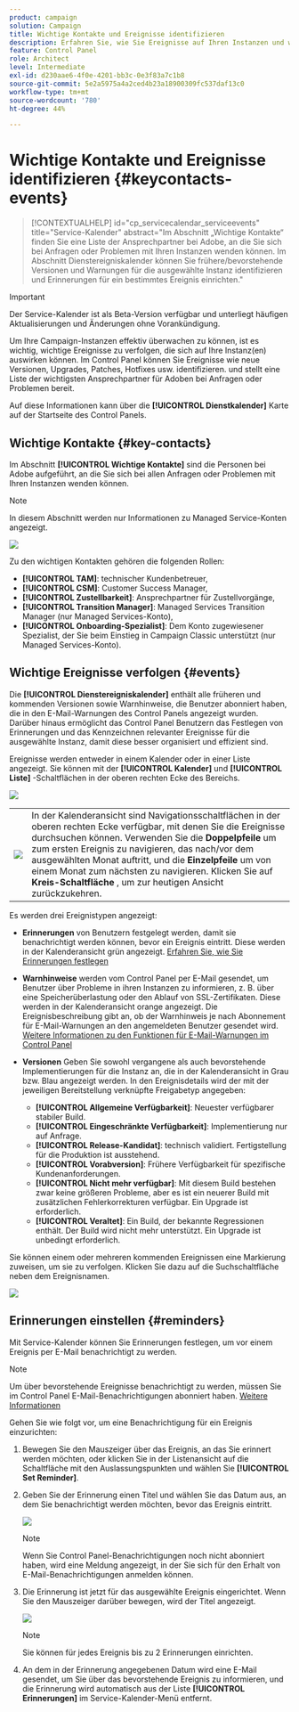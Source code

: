```yaml
---
product: campaign
solution: Campaign
title: Wichtige Kontakte und Ereignisse identifizieren
description: Erfahren Sie, wie Sie Ereignisse auf Ihren Instanzen und wichtige Ansprechpartner bei Adobe finden können.
feature: Control Panel
role: Architect
level: Intermediate
exl-id: d230aae6-4f0e-4201-bb3c-0e3f83a7c1b8
source-git-commit: 5e2a5975a4a2ced4b23a18900309fc537daf13c0
workflow-type: tm+mt
source-wordcount: '780'
ht-degree: 44%

---
```


# Wichtige Kontakte und Ereignisse identifizieren {#keycontacts-events}

>[!CONTEXTUALHELP]
>id="cp_servicecalendar_serviceevents"
>title="Service-Kalender"
>abstract="Im Abschnitt „Wichtige Kontakte“ finden Sie eine Liste der Ansprechpartner bei Adobe, an die Sie sich bei Anfragen oder Problemen mit Ihren Instanzen wenden können. Im Abschnitt Dienstereigniskalender können Sie frühere/bevorstehende Versionen und Warnungen für die ausgewählte Instanz identifizieren und Erinnerungen für ein bestimmtes Ereignis einrichten."

>[!IMPORTANT]
>
>Der Service-Kalender ist als Beta-Version verfügbar und unterliegt häufigen Aktualisierungen und Änderungen ohne Vorankündigung.

Um Ihre Campaign-Instanzen effektiv überwachen zu können, ist es wichtig, wichtige Ereignisse zu verfolgen, die sich auf Ihre Instanz(en) auswirken können. Im Control Panel können Sie Ereignisse wie neue Versionen, Upgrades, Patches, Hotfixes usw. identifizieren. und stellt eine Liste der wichtigsten Ansprechpartner für Adoben bei Anfragen oder Problemen bereit.

Auf diese Informationen kann über die **[!UICONTROL Dienstkalender]** Karte auf der Startseite des Control Panels.

## Wichtige Kontakte {#key-contacts}

Im Abschnitt **[!UICONTROL Wichtige Kontakte]** sind die Personen bei Adobe aufgeführt, an die Sie sich bei allen Anfragen oder Problemen mit Ihren Instanzen wenden können.

>[!NOTE]
>
>In diesem Abschnitt werden nur Informationen zu Managed Service-Konten angezeigt.

![](assets/service-events-contacts.png)

Zu den wichtigen Kontakten gehören die folgenden Rollen:

* **[!UICONTROL TAM]**: technischer Kundenbetreuer,
* **[!UICONTROL CSM]**: Customer Success Manager,
* **[!UICONTROL Zustellbarkeit]**: Ansprechpartner für Zustellvorgänge,
* **[!UICONTROL Transition Manager]**: Managed Services Transition Manager (nur Managed Services-Konto),
* **[!UICONTROL Onboarding-Spezialist]**: Dem Konto zugewiesener Spezialist, der Sie beim Einstieg in Campaign Classic unterstützt (nur Managed Services-Konto).

## Wichtige Ereignisse verfolgen {#events}

Die **[!UICONTROL Dienstereigniskalender]** enthält alle früheren und kommenden Versionen sowie Warnhinweise, die Benutzer abonniert haben, die in den E-Mail-Warnungen des Control Panels angezeigt wurden. Darüber hinaus ermöglicht das Control Panel Benutzern das Festlegen von Erinnerungen und das Kennzeichnen relevanter Ereignisse für die ausgewählte Instanz, damit diese besser organisiert und effizient sind.

Ereignisse werden entweder in einem Kalender oder in einer Liste angezeigt. Sie können mit der **[!UICONTROL Kalender]** und **[!UICONTROL Liste]** -Schaltflächen in der oberen rechten Ecke des Bereichs.

![](assets/service-events-calendar.png)

<table><tr style="border: 0;">
<td><img src="assets/do-not-localize/nav-buttons.png">
</td><td>In der Kalenderansicht sind Navigationsschaltflächen in der oberen rechten Ecke verfügbar, mit denen Sie die Ereignisse durchsuchen können. Verwenden Sie die <b>Doppelpfeile</b> um zum ersten Ereignis zu navigieren, das nach/vor dem ausgewählten Monat auftritt, und die <b>Einzelpfeile</b> um von einem Monat zum nächsten zu navigieren. Klicken Sie auf <b>Kreis-Schaltfläche</b> , um zur heutigen Ansicht zurückzukehren.</td>
</tr></table>

Es werden drei Ereignistypen angezeigt:

* **Erinnerungen** von Benutzern festgelegt werden, damit sie benachrichtigt werden können, bevor ein Ereignis eintritt. Diese werden in der Kalenderansicht grün angezeigt. [Erfahren Sie, wie Sie Erinnerungen festlegen](#reminders)
* **Warnhinweise** werden vom Control Panel per E-Mail gesendet, um Benutzer über Probleme in ihren Instanzen zu informieren, z. B. über eine Speicherüberlastung oder den Ablauf von SSL-Zertifikaten. Diese werden in der Kalenderansicht orange angezeigt. Die Ereignisbeschreibung gibt an, ob der Warnhinweis je nach Abonnement für E-Mail-Warnungen an den angemeldeten Benutzer gesendet wird. [Weitere Informationen zu den Funktionen für E-Mail-Warnungen im Control Panel](../performance-monitoring/using/email-alerting.md)

* **Versionen** Geben Sie sowohl vergangene als auch bevorstehende Implementierungen für die Instanz an, die in der Kalenderansicht in Grau bzw. Blau angezeigt werden. In den Ereignisdetails wird der mit der jeweiligen Bereitstellung verknüpfte Freigabetyp angegeben:

   * **[!UICONTROL Allgemeine Verfügbarkeit]**: Neuester verfügbarer stabiler Build.
   * **[!UICONTROL Eingeschränkte Verfügbarkeit]**: Implementierung nur auf Anfrage.
   * **[!UICONTROL Release-Kandidat]**: technisch validiert. Fertigstellung für die Produktion ist ausstehend.
   * **[!UICONTROL Vorabversion]**: Frühere Verfügbarkeit für spezifische Kundenanforderungen.
   * **[!UICONTROL Nicht mehr verfügbar]**: Mit diesem Build bestehen zwar keine größeren Probleme, aber es ist ein neuerer Build mit zusätzlichen Fehlerkorrekturen verfügbar. Ein Upgrade ist erforderlich.
   * **[!UICONTROL Veraltet]**: Ein Build, der bekannte Regressionen enthält. Der Build wird nicht mehr unterstützt. Ein Upgrade ist unbedingt erforderlich.

Sie können einem oder mehreren kommenden Ereignissen eine Markierung zuweisen, um sie zu verfolgen. Klicken Sie dazu auf die Suchschaltfläche neben dem Ereignisnamen.

![](assets/service-events-flag.png)

## Erinnerungen einstellen {#reminders}

Mit Service-Kalender können Sie Erinnerungen festlegen, um vor einem Ereignis per E-Mail benachrichtigt zu werden.

>[!NOTE]
>
>Um über bevorstehende Ereignisse benachrichtigt zu werden, müssen Sie im Control Panel E-Mail-Benachrichtigungen abonniert haben. [Weitere Informationen](../performance-monitoring/using/email-alerting.md)

Gehen Sie wie folgt vor, um eine Benachrichtigung für ein Ereignis einzurichten:

1. Bewegen Sie den Mauszeiger über das Ereignis, an das Sie erinnert werden möchten, oder klicken Sie in der Listenansicht auf die Schaltfläche mit den Auslassungspunkten und wählen Sie **[!UICONTROL Set Reminder]**.

1. Geben Sie der Erinnerung einen Titel und wählen Sie das Datum aus, an dem Sie benachrichtigt werden möchten, bevor das Ereignis eintritt.

   ![](assets/service-events-set-reminder.png)

   >[!NOTE]
   >
   >Wenn Sie Control Panel-Benachrichtigungen noch nicht abonniert haben, wird eine Meldung angezeigt, in der Sie sich für den Erhalt von E-Mail-Benachrichtigungen anmelden können.

1. Die Erinnerung ist jetzt für das ausgewählte Ereignis eingerichtet. Wenn Sie den Mauszeiger darüber bewegen, wird der Titel angezeigt.

   ![](assets/service-events-reminder.png)

   >[!NOTE]
   >
   >Sie können für jedes Ereignis bis zu 2 Erinnerungen einrichten.

1. An dem in der Erinnerung angegebenen Datum wird eine E-Mail gesendet, um Sie über das bevorstehende Ereignis zu informieren, und die Erinnerung wird automatisch aus der Liste **[!UICONTROL Erinnerungen]** im Service-Kalender-Menü entfernt.

